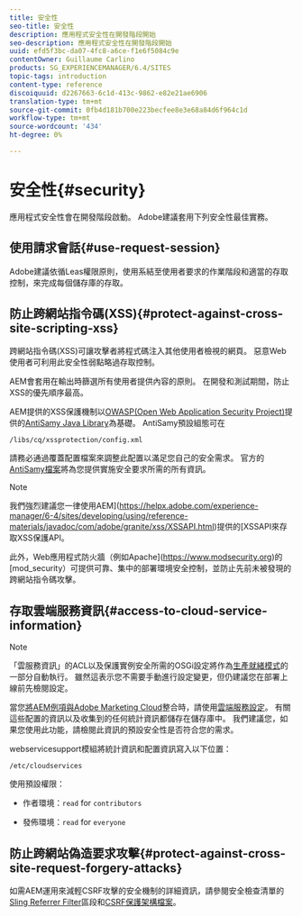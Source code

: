 ```yaml
---
title: 安全性
seo-title: 安全性
description: 應用程式安全性在開發階段開始
seo-description: 應用程式安全性在開發階段開始
uuid: efd5f3bc-da07-4fc8-a6ce-f1e6f5084c9e
contentOwner: Guillaume Carlino
products: SG_EXPERIENCEMANAGER/6.4/SITES
topic-tags: introduction
content-type: reference
discoiquuid: d2267663-6c1d-413c-9862-e82e21ae6906
translation-type: tm+mt
source-git-commit: 0fb4d181b700e223becfee8e3e68a84d6f964c1d
workflow-type: tm+mt
source-wordcount: '434'
ht-degree: 0%

---
```



# 安全性{#security}

應用程式安全性會在開發階段啟動。 Adobe建議套用下列安全性最佳實務。

## 使用請求會話{#use-request-session}

Adobe建議依循Leas權限原則，使用系結至使用者要求的作業階段和適當的存取控制，來完成每個儲存庫的存取。

## 防止跨網站指令碼(XSS){#protect-against-cross-site-scripting-xss}

跨網站指令碼(XSS)可讓攻擊者將程式碼注入其他使用者檢視的網頁。 惡意Web使用者可利用此安全性弱點略過存取控制。

AEM會套用在輸出時篩選所有使用者提供內容的原則。 在開發和測試期間，防止XSS的優先順序最高。

AEM提供的XSS保護機制以[OWASP(Open Web Application Security Project)](https://www.owasp.org/)提供的[AntiSamy Java Library](https://www.owasp.org/index.php/Category:OWASP_AntiSamy_Project)為基礎。 AntiSamy預設組態可在

`/libs/cq/xssprotection/config.xml`

請務必通過覆蓋配置檔案來調整此配置以滿足您自己的安全需求。 官方的[AntiSamy檔案](https://www.owasp.org/index.php/Category:OWASP_AntiSamy_Project)將為您提供實施安全要求所需的所有資訊。

>[!NOTE]
>
>我們強烈建議您一律使用AEM](https://helpx.adobe.com/experience-manager/6-4/sites/developing/using/reference-materials/javadoc/com/adobe/granite/xss/XSSAPI.html)提供的[XSSAPI來存取XSS保護API。

此外，Web應用程式防火牆（例如Apache](https://www.modsecurity.org)的[mod_security）可提供可靠、集中的部署環境安全控制，並防止先前未被發現的跨網站指令碼攻擊。

## 存取雲端服務資訊{#access-to-cloud-service-information}

>[!NOTE]
>
>「雲服務資訊」的ACL以及保護實例安全所需的OSGi設定將作為[生產就緒模式](/help/sites-administering/production-ready.md)的一部分自動執行。 雖然這表示您不需要手動進行設定變更，但仍建議您在部署上線前先檢閱設定。

當您[將AEM例項與Adobe Marketing Cloud](/help/sites-administering/marketing-cloud.md)整合時，請使用[雲端服務設定](/help/sites-developing/extending-cloud-config.md)。 有關這些配置的資訊以及收集到的任何統計資訊都儲存在儲存庫中。 我們建議您，如果您使用此功能，請檢閱此資訊的預設安全性是否符合您的需求。

webservicesupport模組將統計資訊和配置資訊寫入以下位置：

`/etc/cloudservices`

使用預設權限：

* 作者環境：`read` for `contributors`

* 發佈環境：`read` for `everyone`

## 防止跨網站偽造要求攻擊{#protect-against-cross-site-request-forgery-attacks}

如需AEM運用來減輕CSRF攻擊的安全機制的詳細資訊，請參閱安全檢查清單的[Sling Referrer Filter](/help/sites-administering/security-checklist.md#protect-against-cross-site-request-forgery)區段和[CSRF保護架構檔案](/help/sites-developing/csrf-protection.md)。
